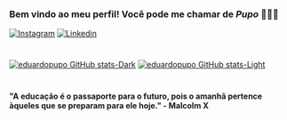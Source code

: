 ### Bem vindo ao meu perfil! Você pode me chamar de *Pupo* 🙋🏽‍♂️

[![Instagram](https://img.shields.io/badge/Instagram-E4405F?style=for-the-badge&logo=instagram&logoColor=white)](https://www.instagram.com/pupoep/)
[![Linkedin](https://img.shields.io/badge/LinkedIn-0077B5?style=for-the-badge&logo=linkedin&logoColor=white)](https://www.linkedin.com/in/eduardo-pupo-52254b2a7/?trk=opento_sprofile_topcard)

#
[![eduardopupo GitHub stats-Dark](https://github-readme-stats.vercel.app/api?username=eduardopupo&show_icons=true&theme=dark#gh-dark-mode-only)](https://github.com/eduardopupo/github-readme-stats#gh-dark-mode-only)
[![eduardopupo GitHub stats-Light](https://github-readme-stats.vercel.app/api?username=eduardopupo&show_icons=true&theme=default#gh-light-mode-only)](https://github.com/eduardopupo/github-readme-stats#gh-light-mode-only)
#

####  "A educação é o passaporte para o futuro, pois o amanhã pertence àqueles que se preparam para ele hoje." - Malcolm X


